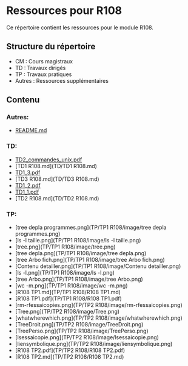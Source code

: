 # Ressources pour R108

Ce répertoire contient les ressources pour le module R108.

## Structure du répertoire

- CM : Cours magistraux
- TD : Travaux dirigés
- TP : Travaux pratiques
- Autres : Ressources supplémentaires

## Contenu

### Autres:
- [README.md](README.md)

### TD:
- [TD2_commandes_unix.pdf](TD/TD2_commandes_unix.pdf)
- [TD1 R108.md](TD/TD1 R108.md)
- [TD1_3.pdf](TD/TD1_3.pdf)
- [TD3 R108.md](TD/TD3 R108.md)
- [TD1_2.pdf](TD/TD1_2.pdf)
- [TD1_1.pdf](TD/TD1_1.pdf)
- [TD2 R108.md](TD/TD2 R108.md)

### TP:
- [tree depla programmes.png](TP/TP1 R108/image/tree depla programmes.png)
- [ls -l taille.png](TP/TP1 R108/image/ls -l taille.png)
- [tree.png](TP/TP1 R108/image/tree.png)
- [tree depla.png](TP/TP1 R108/image/tree depla.png)
- [tree Arbo fich.png](TP/TP1 R108/image/tree Arbo fich.png)
- [Contenu detailler.png](TP/TP1 R108/image/Contenu detailler.png)
- [ls -l.png](TP/TP1 R108/image/ls -l.png)
- [tree Arbo.png](TP/TP1 R108/image/tree Arbo.png)
- [wc -m.png](TP/TP1 R108/image/wc -m.png)
- [R108 TP1.md](TP/TP1 R108/R108 TP1.md)
- [R108 TP1.pdf](TP/TP1 R108/R108 TP1.pdf)
- [rm-rfessaicopies.png](TP/TP2 R108/image/rm-rfessaicopies.png)
- [Tree.png](TP/TP2 R108/image/Tree.png)
- [whatwherewhich.png](TP/TP2 R108/image/whatwherewhich.png)
- [TreeDroit.png](TP/TP2 R108/image/TreeDroit.png)
- [TreePerso.png](TP/TP2 R108/image/TreePerso.png)
- [lsessaicopie.png](TP/TP2 R108/image/lsessaicopie.png)
- [liensymbolique.png](TP/TP2 R108/image/liensymbolique.png)
- [R108 TP2.pdf](TP/TP2 R108/R108 TP2.pdf)
- [R108 TP2.md](TP/TP2 R108/R108 TP2.md)


